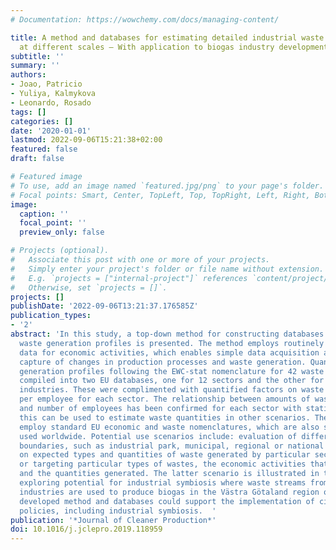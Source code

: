 ```yaml
---
# Documentation: https://wowchemy.com/docs/managing-content/

title: A method and databases for estimating detailed industrial waste generation
  at different scales – With application to biogas industry development
subtitle: ''
summary: ''
authors:
- Joao, Patricio
- Yuliya, Kalmykova
- Leonardo, Rosado
tags: []
categories: []
date: '2020-01-01'
lastmod: 2022-09-06T15:21:38+02:00
featured: false
draft: false

# Featured image
# To use, add an image named `featured.jpg/png` to your page's folder.
# Focal points: Smart, Center, TopLeft, Top, TopRight, Left, Right, BottomLeft, Bottom, BottomRight.
image:
  caption: ''
  focal_point: ''
  preview_only: false

# Projects (optional).
#   Associate this post with one or more of your projects.
#   Simply enter your project's folder or file name without extension.
#   E.g. `projects = ["internal-project"]` references `content/project/deep-learning/index.md`.
#   Otherwise, set `projects = []`.
projects: []
publishDate: '2022-09-06T13:21:37.176585Z'
publication_types:
- '2'
abstract: 'In this study, a top-down method for constructing databases of industrial
  waste generation profiles is presented. The method employs routinely reported statistical
  data for economic activities, which enables simple data acquisition and ensures
  capture of changes in production processes and waste generation. Quantified waste
  generation profiles following the EWC-stat nomenclature for 42 waste types were
  compiled into two EU databases, one for 12 sectors and the other for more than 200
  industries. These were complimented with quantified factors on waste generation
  per employee for each sector. The relationship between amounts of waste generated
  and number of employees has been confirmed for each sector with statistical tests;
  this can be used to estimate waste quantities in other scenarios. The databases
  employ standard EU economic and waste nomenclatures, which are also similar to those
  used worldwide. Potential use scenarios include: evaluation of different geographic
  boundaries, such as industrial park, municipal, regional or national level; focus
  on expected types and quantities of waste generated by particular sectors and industries;
  or targeting particular types of wastes, the economic activities that produce them
  and the quantities generated. The latter scenario is illustrated in this paper by
  exploring potential for industrial symbiosis where waste streams from bio-based
  industries are used to produce biogas in the Västra Götaland region of Sweden. The
  developed method and databases could support the implementation of circular economy
  policies, including industrial symbiosis.  '
publication: '*Journal of Cleaner Production*'
doi: 10.1016/j.jclepro.2019.118959
---
```

